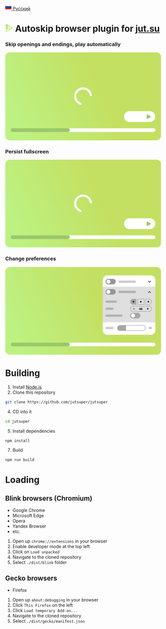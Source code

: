 [<img src="assets/flag/ru.svg" alt="RU Flag" width="20"/> Русский](https://github.com/kerdl/jutsuper/blob/main/README-RU.md)


# <picture><img src="src/assets/logo/square-green-48.svg" width="25" /></picture> Autoskip browser plugin for [jut.su](https://jut.su/)

### Skip openings and endings, play automatically
<picture>
  <p align="left">
    <img
      src="assets/showcase/autoskip-element.svg"
      width="500px"
      alt="Opening and ending skip with autoplay animation"
    />
  </p>
</picture>

### Persist fullscreen
<picture>
  <p align="left">
    <img
      src="assets/showcase/persistent-fullscreen-element.svg"
      width="500px"
      alt="Persistent fullscreen animation"
    />
  </p>
</picture>

### Change preferences
<picture>
  <p align="left">
    <img
      src="assets/showcase/change-preferences-element.svg"
      width="500px"
      alt="Changing preferences animation"
    />
  </p>
</picture>

# Building
1. Install [Node.js](https://nodejs.org/en/download)
2. Clone this repository
```bash
git clone https://github.com/jutsuper/jutsuper
```
4. CD into it
```bash
cd jutsuper
```
5. Install dependencies
```bash
npm install
```
7. Build
```bash
npm run build
```

# Loading
## Blink browsers (Chromium)
- Google Chrome
- Microsoft Edge
- Opera
- Yandex Browser
- etc.

1. Open up `chrome://extensions` in your browser
2. Enable developer mode at the top left
3. Click on `Load unpacked`
4. Navigate to the cloned repository
5. Select `./dist/blink` folder

## Gecko browsers
- Firefox

1. Open up `about:debugging` in your browser
2. Click `This Firefox` on the left
3. Click `Load temporary Add-on...`
4. Navigate to the cloned repository
5. Select `./dist/gecko/manifest.json`
